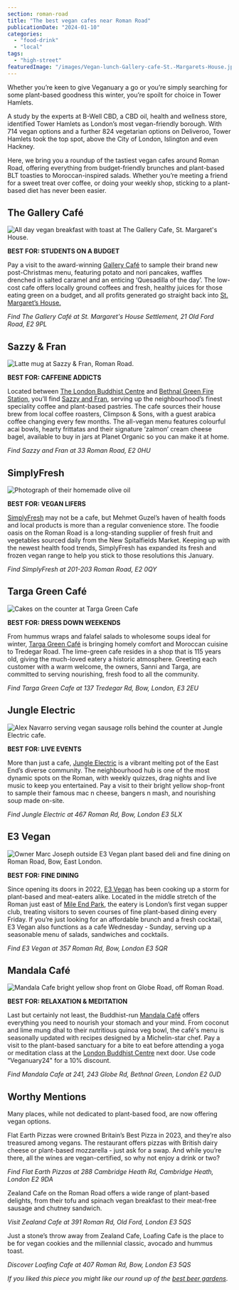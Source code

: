 ```yaml
---
section: roman-road
title: "The best vegan cafes near Roman Road"
publicationDate: "2024-01-10"
categories: 
  - "food-drink"
  - "local"
tags: 
  - "high-street"
featuredImage: "/images/Vegan-lunch-Gallery-cafe-St.-Margarets-House.jpg"
---
```


Whether you’re keen to give Veganuary a go or you’re simply searching for some plant-based goodness this winter, you’re spoilt for choice in Tower Hamlets. 

A study by the experts at B-Well CBD, a CBD oil, health and wellness store, identified Tower Hamlets as London’s most vegan-friendly borough. With 714 vegan options and a further 824 vegetarian options on Deliveroo, Tower Hamlets took the top spot, above the City of London, Islington and even Hackney. 

Here, we bring you a roundup of the tastiest vegan cafes around Roman Road, offering everything from budget-friendly brunches and plant-based BLT toasties to Moroccan-inspired salads. Whether you’re meeting a friend for a sweet treat over coffee, or doing your weekly shop, sticking to a plant-based diet has never been easier. 

## The Gallery Café

![All day vegan breakfast with toast at The Gallery Cafe, St. Margaret's House.](/images/All-day-vegan-breakfast-The-Gallery-Cafe-St.-Margarets-House-1024x683.jpg)

**BEST FOR: STUDENTS ON A BUDGET**

Pay a visit to the award-winning [Gallery Café](https://romanroadlondon.com/gallery-cafe-bethnal-green-vegan-food-review/) to sample their brand new post-Christmas menu, featuring potato and nori pancakes, waffles drenched in salted caramel and an enticing ‘Quesadilla of the day’. The low-cost cafe offers locally ground coffees and fresh, healthy juices for those eating green on a budget, and all profits generated go straight back into [St. Margaret’s House.](https://romanroadlondon.com/places/st-margarets-house/)

_Find The Gallery Café at St. Margaret's House Settlement, 21 Old Ford Road, E2 9PL_

## Sazzy & Fran

![Latte mug at Sazzy & Fran, Roman Road.](/images/Coffee-Sazzy-and-Fran-1024x683.jpg)

**BEST FOR: CAFFEINE ADDICTS**

Located between [The London Buddhist Centre](https://romanroadlondon.com/london-buddhist-centre-east-london/) and [Bethnal Green Fire Station](https://bethnalgreenlondon.co.uk/bethnal-green-fire-station/), you’ll find [Sazzy and Fran](https://romanroadlondon.com/new-sazzy-and-fran-vegan-cafe/), serving up the neighbourhood’s finest speciality coffee and plant-based pastries. The cafe sources their house brew from local coffee roasters, Climpson & Sons, with a guest arabica coffee changing every few months. The all-vegan menu features colourful acai bowls, hearty frittatas and their signature ‘zalmon’ cream cheese bagel, available to buy in jars at Planet Organic so you can make it at home.

_Find Sazzy and Fran at 33 Roman Road, E2 0HU_

## SimplyFresh

![Photograph of their homemade olive oil](/images/Simply-Fresh-Roman-Road-Globe-Town-15.jpg)

**BEST FOR: VEGAN LIFERS**

[SimplyFresh](https://romanroadlondon.com/simply-fresh-globe-town-mehmet-guzel-interview/) may not be a cafe, but Mehmet Guzel’s haven of health foods and local products is more than a regular convenience store. The foodie oasis on the Roman Road is a long-standing supplier of fresh fruit and vegetables sourced daily from the New Spitalfields Market. Keeping up with the newest health food trends, SimplyFresh has expanded its fresh and frozen vegan range to help you stick to those resolutions this January.

_Find SimplyFresh at 201-203 Roman Road, E2 0QY_

## Targa Green Café

![Cakes on the counter at Targa Green Cafe](/images/targa-green-cafe-bow-east-london-2.jpg)

**BEST FOR: DRESS DOWN WEEKENDS**

From hummus wraps and falafel salads to wholesome soups ideal for winter, [Targa Green Café](https://romanroadlondon.com/targa-green-cafe-vegan-review/) is bringing homely comfort and Moroccan cuisine to Tredegar Road. The lime-green cafe resides in a shop that is 115 years old, giving the much-loved eatery a historic atmosphere. Greeting each customer with a warm welcome, the owners, Sanni and Targa, are committed to serving nourishing, fresh food to all the community. 

_Find Targa Green Cafe at 137 Tredegar Rd, Bow, London, E3 2EU_

## Jungle Electric

![Alex Navarro serving vegan sausage rolls behind the counter at Jungle Electric cafe.](/images/Jungle-electric-vegan-sausage-roll-1024x683.jpg)

**BEST FOR: LIVE EVENTS**

More than just a cafe, [Jungle Electric](https://romanroadlondon.com/discover-bow-jungle-electric-vegan-cafe/) is a vibrant melting pot of the East End’s diverse community. The neighbourhood hub is one of the most dynamic spots on the Roman, with weekly quizzes, drag nights and live music to keep you entertained. Pay a visit to their bright yellow shop-front to sample their famous mac n cheese, bangers n mash, and nourishing soup made on-site. 

_Find Jungle Electric at 467 Roman Rd, Bow, London E3 5LX_

## E3 Vegan

![Owner Marc Joseph outside E3 Vegan plant based deli and fine dining on Roman Road, Bow, East London.](/images/E3-Vegan-cafe-Roman-Road-Marc-Joseph-1024x683.jpg)

**BEST FOR: FINE DINING**

Since opening its doors in 2022, [E3 Vegan](https://romanroadlondon.com/e3-vegan-cafe-food-review/) has been cooking up a storm for plant-based and meat-eaters alike. Located in the middle stretch of the Roman just east of [Mile End Park](https://romanroadlondon.com/mile-end-park-history/), the eatery is London’s first vegan supper club, treating visitors to seven courses of fine plant-based dining every Friday. If you’re just looking for an affordable brunch and a fresh cocktail, E3 Vegan also functions as a cafe Wednesday - Sunday, serving up a seasonable menu of salads, sandwiches and cocktails. 

_Find E3 Vegan at 357 Roman Rd, Bow, London E3 5QR_

## Mandala Café

![Mandala Cafe bright yellow shop front on Globe Road, off Roman Road.](/images/mandala-cafe-globe-town-1024x683.jpg)

**BEST FOR: RELAXATION & MEDITATION**

Last but certainly not least, the Buddhist-run [Mandala Café](https://romanroadlondon.com/mandala-cafe-opens-london-buddhist-centre-globe-town/) offers everything you need to nourish your stomach and your mind. From coconut and lime mung dhal to their nutritious quinoa veg bowl, the café's menu is seasonally updated with recipes designed by a Michelin-star chef. Pay a visit to the plant-based sanctuary for a bite to eat before attending a yoga or meditation class at the [London Buddhist Centre](https://romanroadlondon.com/london-buddhist-centre-east-london/) next door. Use code “Veganuary24" for a 10% discount.

_Find Mandala Cafe at 241, 243 Globe Rd, Bethnal Green, London E2 0JD_

## Worthy Mentions

Many places, while not dedicated to plant-based food, are now offering vegan options. 

Flat Earth Pizzas were crowned Britain’s Best Pizza in 2023, and they’re also treasured among vegans. The restaurant offers pizzas with British dairy cheese or plant-based mozzarella - just ask for a swap. And while you’re there, all the wines are vegan-certified, so why not enjoy a drink or two? 

_Find Flat Earth Pizzas at 288 Cambridge Heath Rd, Cambridge Heath, London E2 9DA_

Zealand Cafe on the Roman Road offers a wide range of plant-based delights, from their tofu and spinach vegan breakfast to their meat-free sausage and chutney sandwich.

_Visit Zealand Cafe at 391 Roman Rd, Old Ford, London E3 5QS_

Just a stone’s throw away from Zealand Cafe, Loafing Cafe is the place to be for vegan cookies and the millennial classic, avocado and hummus toast. 

_Discover Loafing Cafe at 407 Roman Rd, Bow, London E3 5QS_

_If you liked this piece you might like our round up of the [best beer gardens](https://romanroadlondon.com/best-beer-gardens/)_.
